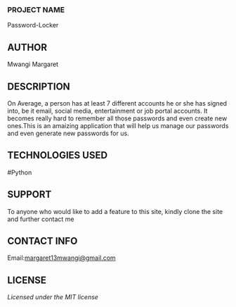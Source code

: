 ### PROJECT NAME
Password-Locker 

## AUTHOR
Mwangi Margaret
## DESCRIPTION
On Average, a person has at least 7 different accounts he or she has signed into, be it email, social media, entertainment or job portal accounts. It becomes really hard to remember all those passwords and even create new ones.This is an amaizing application that will help us manage our passwords and even generate new passwords for us. 

## TECHNOLOGIES USED
#Python
## SUPPORT 
To anyone who would like to add a feature to this site, kindly clone the site  and further contact me
## CONTACT INFO
Email:margaret13mwangi@gmail.com
## LICENSE
*Licensed under the MIT license*
  
